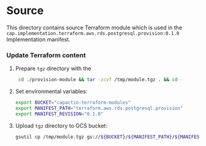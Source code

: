 # Source

This directory contains source Terraform module which is used in the `cap.implementation.terraform.aws.rds.postgresql.provision:0.1.0`  Implementation manifest.

### Update Terraform content

1. Prepare `tgz` directory with the

   ```bash
    cd ./provision-module && tar -zcvf /tmp/module.tgz . && cd -
    ```

1. Set environmental variables:
   ```bash
   export BUCKET="capactio-terraform-modules"
   export MANIFEST_PATH="terraform.aws.rds.postgresql.provision"
   export MANIFEST_REVISION="0.1.0"
   ```

1. Upload `tgz` directory to GCS bucket:

   ```bash
   gsutil cp /tmp/module.tgz gs://${BUCKET}/${MANIFEST_PATH}/${MANIFEST_REVISION}/module.tgz
   ```

